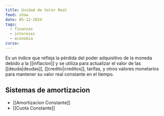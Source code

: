 ```yaml
---
title: Unidad de Valor Real
feed: show
date: 05-12-2024
tags:
  - finanzas
  - intereses
  - economia
curso:
---
```

Es un índice que refleja la pérdida del poder adquisitivo de la moneda debido a la [[inflacion]] y se utiliza para actualizar el valor de las [[deuda|deudas]], [[credito|creditos]], tarifas, y otros valores monetarios para mantener su valor real constante en el tiempo.

## Sistemas de amortizacion
- [[Amortizacion Constante]]
- [[Cuota Constante]]
